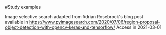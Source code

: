 #Study examples

Image selective search adapted from Adrian Rosebrock's blog post
available in https://www.pyimagesearch.com/2020/07/06/region-proposal-object-detection-with-opencv-keras-and-tensorflow/
Access in 2021-03-01
